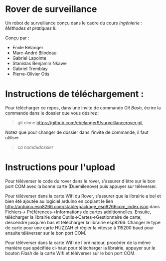 # Rover de surveillance

Un robot de surveillance conçu dans le cadre du cours _Ingénierie : Méthodes et
pratiques II_.

Conçu par :
- Émile Bélanger
- Marc-André Bilodeau
- Gabriel Lapointe
- Stanislas Benjamin Nkawe
- Gabriel Tremblay
- Pierre-Olivier Otis

# Instructions de téléchargement :

Pour télécharger ce repos, dans une invite de commande _Git Bash_, écrire la
commande dans le dossier que vous désirez :

> git clone https://github.com/ebelanger9/surveillancerover.git

Notez que pour changer de dossier dans l'invite de commande, il faut utiliser

> cd _nomdudossier_

# Instructions pour l'upload

Pour téléverser le code du rover dans le rover, s'assurer d'être sur le bon port
COM avec la bonne carte (Duemilenove) puis appuyer sur téléverser.

Pour téléverser dans la carte Wifi du Rover, s'assurer que la librairie a bel et
bien été ajoutée au logiciel arduino en copiant le lien  http://arduino.esp8266.com/stable/package_esp8266com_index.json dans Fichiers->
Préférences->Informations de cartes additionnelles. Ensuite, télécharger la
librairie dans Outils->Cartes->Gestionnaire de carte; descendre jusqu'en bas et
télécharger la librairie esp8266. Changer le type de carte pour une carte HUZZAH
et régler la vitesse à 115200 baud pour ensuite téléverser sur le bon port COM.

Pour téléverser dans la carte Wifi de l'ordinateur, procéder de la même manière
que spécifiée ci-haut pour télécharger la librairie, appuyer sur le bouton
_Flash_ de la carte Wifi et téléverser sur le bon port COM.
